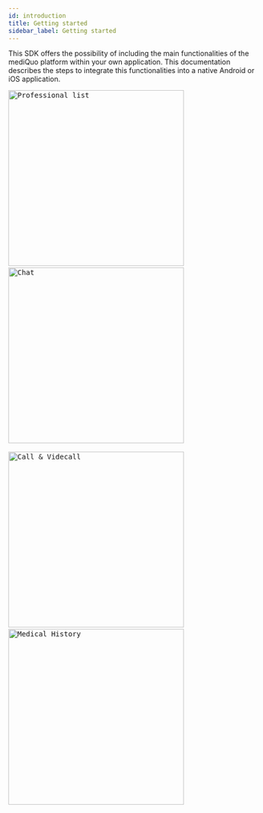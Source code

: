 ```yaml
---
id: introduction
title: Getting started
sidebar_label: Getting started
---
```


This SDK offers the possibility of including the main functionalities of the mediQuo platform within your own application.
This documentation describes the steps to integrate this functionalities into a native Android or iOS application.

<kbd><img src="http://developer.mediquo.com/img/professional_list.jpg" alt="Professional list" width="350"/></kbd>
&nbsp;
<kbd><img src="http://developer.mediquo.com/img/chat.jpg" alt="Chat" width="350"/></kbd>
<br/><br/>
<kbd><img src="http://developer.mediquo.com/img/videocall.jpg" alt="Call & Videcall" width="350"/></kbd>
&nbsp;
<kbd><img src="http://developer.mediquo.com/img/medical_history.jpg" alt="Medical History" width="350"/></kbd>
